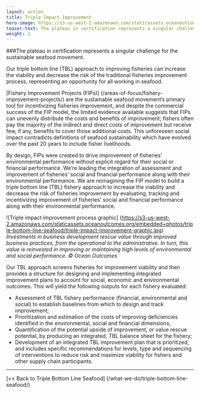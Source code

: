 ```yaml
---
layout: action
title: Triple Impact Improvement
hero-image: https://s3-us-west-2.amazonaws.com/staticassets.oceanoutcomes.org/hero+photos/conservation-international-O2-partnership-hero.jpg
teaser-text: The plateau in certification represents a singular challenge for the sustainable seafood movement. We are reimagining the improvement model to build a triple bottom line (TBL) fishery approach to increase the viability and decrease the risk of fisheries improvement by evaluating, tracking and incentivizing improvement of fisheries’ social and financial performance along with their environmental performance.
weight: 2
---
```


###The plateau in certification represents a singular challenge for the sustainable seafood movement. 

Our triple bottom line (TBL) approach to improving fisheries can increase the viability and decrease the risk of the traditional fisheries improvement process, representing an opportunity for all working in seafood.

[Fishery Improvement Projects (FIPs)] (/areas-of-focus/fishery-improvement-projects/) are the sustainable seafood movement’s primary tool for incentivizing fisheries improvement, and despite the commercial success of the FIP model, the limited evidence available suggests that FIPs can unevenly distribute the costs and benefits of improvement; fishers often pay the majority of the indirect and direct costs of improvement but receive few, if any, benefits to cover those additional costs. This unforeseen social impact contradicts definitions of seafood sustainability which have evolved over the past 20 years to include fisher livelihoods.

By design, FIPs were created to drive improvement of fisheries’ environmental performance without explicit regard for their social or financial performance. We’re leading the integration of assessment and improvement of fisheries’ social and financial performance along with their environmental performance. We are reimagining the FIP model to build a triple bottom line (TBL) fishery approach to increase the viability and decrease the risk of fisheries improvement by evaluating, tracking and incentivizing improvement of fisheries’ social and financial performance along with their environmental performance.

![Triple impact improvement process graphic]
(https://s3-us-west-2.amazonaws.com/staticassets.oceanoutcomes.org/embedded+photos/triple-bottom-line-seafood/triple-impact-improvement-graphic.jpg)
*Investments in business development rescue value through improved business practices, from the operational to the administrative. In turn, this value is reinvested in improving or maintaining high levels of environmental and social performance. © Ocean Outcomes*

Our TBL approach screens fisheries for improvement viability and then provides a structure for designing and implementing integrated improvement plans to account for social, economic and environmental outcomes. This will yield the following outputs for each fishery evaluated:

  * Assessment of TBL fishery performance (financial, environmental and social) to establish baselines from which to design and track improvement;  
  * Prioritization and estimation of the costs of improving deficiencies identified in the environmental, social and financial dimensions;  
  * Quantification of the potential upside of improvement, or value rescue potential, by producing an integrated, TBL balance sheet for the fishery;  
  * Development of an integrated TBL improvement plan that is prioritized, and includes specific recommendations for levels, type and sequencing of interventions to reduce risk and maximize viability for fishers and other supply chain participants.

-----

[<< Back to Triple Bottom Line Seafood] (/what-we-do/triple-bottom-line-seafood/)
